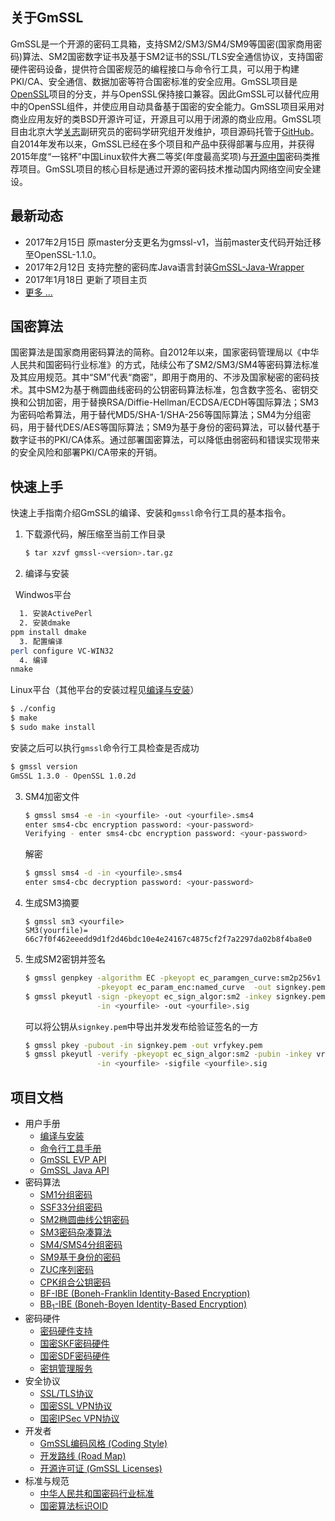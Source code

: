 ## 关于GmSSL

GmSSL是一个开源的密码工具箱，支持SM2/SM3/SM4/SM9等国密(国家商用密码)算法、SM2国密数字证书及基于SM2证书的SSL/TLS安全通信协议，支持国密硬件密码设备，提供符合国密规范的编程接口与命令行工具，可以用于构建PKI/CA、安全通信、数据加密等符合国密标准的安全应用。GmSSL项目是[OpenSSL](https://www.openssl.org)项目的分支，并与OpenSSL保持接口兼容。因此GmSSL可以替代应用中的OpenSSL组件，并使应用自动具备基于国密的安全能力。GmSSL项目采用对商业应用友好的类BSD开源许可证，开源且可以用于闭源的商业应用。GmSSL项目由北京大学[关志](http://infosec.pku.edu.cn/~guanzhi/)副研究员的密码学研究组开发维护，项目源码托管于[GitHub](https://github.com/guanzhi/GmSSL)。自2014年发布以来，GmSSL已经在多个项目和产品中获得部署与应用，并获得2015年度“一铭杯”中国Linux软件大赛二等奖(年度最高奖项)与[开源中国](https://www.oschina.net/p/GmSSL)密码类推荐项目。GmSSL项目的核心目标是通过开源的密码技术推动国内网络空间安全建设。

## 最新动态

- 2017年2月15日 原master分支更名为gmssl-v1，当前master支代码开始迁移至OpenSSL-1.1.0。
- 2017年2月12日 支持完整的密码库Java语言封装[GmSSL-Java-Wrapper](http://gmssl.org/docs/java-api.html)
- 2017年1月18日 更新了项目主页
- [更多 ...](http://gmssl.org/docs/changelog.html)

## 国密算法

国密算法是国家商用密码算法的简称。自2012年以来，国家密码管理局以《中华人民共和国密码行业标准》的方式，陆续公布了SM2/SM3/SM4等密码算法标准及其应用规范。其中“SM”代表“商密”，即用于商用的、不涉及国家秘密的密码技术。其中SM2为基于椭圆曲线密码的公钥密码算法标准，包含数字签名、密钥交换和公钥加密，用于替换RSA/Diffie-Hellman/ECDSA/ECDH等国际算法；SM3为密码哈希算法，用于替代MD5/SHA-1/SHA-256等国际算法；SM4为分组密码，用于替代DES/AES等国际算法；SM9为基于身份的密码算法，可以替代基于数字证书的PKI/CA体系。通过部署国密算法，可以降低由弱密码和错误实现带来的安全风险和部署PKI/CA带来的开销。

## 快速上手

快速上手指南介绍GmSSL的编译、安装和`gmssl`命令行工具的基本指令。

1. 下载源代码，解压缩至当前工作目录

   ```sh
   $ tar xzvf gmssl-<version>.tar.gz
   ```

2. 编译与安装

   Windwos平台
   ```sh
   1. 安装ActivePerl
   2. 安装dmake 
   ppm install dmake
   3. 配置编译
   perl configure VC-WIN32
   4. 编译
   nmake
   ```
   
   Linux平台（其他平台的安装过程见[编译与安装](http://gmssl.org)）

   ```sh
   $ ./config
   $ make
   $ sudo make install
   ```

   安装之后可以执行`gmssl`命令行工具检查是否成功

   ```sh
   $ gmssl version
   GmSSL 1.3.0 - OpenSSL 1.0.2d
   ```

3. SM4加密文件

   ```sh
   $ gmssl sms4 -e -in <yourfile> -out <yourfile>.sms4
   enter sms4-cbc encryption password: <your-password>
   Verifying - enter sms4-cbc encryption password: <your-password>
   ```

   解密

   ```sh
   $ gmssl sms4 -d -in <yourfile>.sms4
   enter sms4-cbc decryption password: <your-password>
   ```

4. 生成SM3摘要

   ```
   $ gmssl sm3 <yourfile>
   SM3(yourfile)= 66c7f0f462eeedd9d1f2d46bdc10e4e24167c4875cf2f7a2297da02b8f4ba8e0
   ```

5. 生成SM2密钥并签名

   ```sh
   $ gmssl genpkey -algorithm EC -pkeyopt ec_paramgen_curve:sm2p256v1 \
                   -pkeyopt ec_param_enc:named_curve  -out signkey.pem
   $ gmssl pkeyutl -sign -pkeyopt ec_sign_algor:sm2 -inkey signkey.pem \
                   -in <yourfile> -out <yourfile>.sig
   ```

   可以将公钥从`signkey.pem`中导出并发发布给验证签名的一方

   ```sh
   $ gmssl pkey -pubout -in signkey.pem -out vrfykey.pem
   $ gmssl pkeyutl -verify -pkeyopt ec_sign_algor:sm2 -pubin -inkey vrfykey.pem \
                   -in <yourfile> -sigfile <yourfile>.sig
   ```


## 项目文档

- 用户手册
   * [编译与安装](http://gmssl.org/docs/install.html)
   * [命令行工具手册](http://gmssl.org/docs/commands.html)
   * [GmSSL EVP API](http://gmssl.org/docs/evp-api.html)
   * [GmSSL Java API](http://gmssl.org/docs/java-api.html)
- 密码算法
   * [SM1分组密码](http://gmssl.org/docs/sm1.html)
   * [SSF33分组密码](http://gmssl.org/docs/ssf33.html)
   * [SM2椭圆曲线公钥密码](http://gmssl.org/docs/sm2.html)
   * [SM3密码杂凑算法](http://gmssl.org/docs/sm3.html)
   * [SM4/SMS4分组密码](http://gmssl.org/docs/sm4.html)
   * [SM9基于身份的密码](http://gmssl.org/docs/sm9.html)
   * [ZUC序列密码](http://gmssl.org/docs/zuc.html)
   * [CPK组合公钥密码](http://gmssl.org/docs/cpk.html)
   * [BF-IBE (Boneh-Franklin Identity-Based Encryption)](http://gmssl.org/docs/bfibe.html)
   * [BB<sub>1</sub>-IBE (Boneh-Boyen Identity-Based Encryption)](http://gmssl.org/docs/bb1ibe.html)
- 密码硬件
   * [密码硬件支持](http://gmssl.org/docs/crypto-devices.html)
   * [国密SKF密码硬件](http://gmssl.org/docs/skf.html)
   * [国密SDF密码硬件](http://gmssl.org/docs/sdf.html)
   * [密钥管理服务](http://gmssl.org/docs/keyservice.html)
- 安全协议
   * [SSL/TLS协议](http://gmssl.org/docs/ssl.html)
   * [国密SSL VPN协议](http://gmssl.org/docs/sslvpn.html)
   * [国密IPSec VPN协议](http://gmssl.org/docs/ipsecvpn.html)
- 开发者
   * [GmSSL编码风格 (Coding Style)](http://gmssl.org/docs/gmssl-coding-style.html)
   * [开发路线 (Road Map)](http://gmssl.org/docs/roadmap.html)
   * [开源许可证 (GmSSL Licenses)](http://gmssl.org/docs/licenses.html)
- 标准与规范
   * [中华人民共和国密码行业标准](http://gmssl.org/docs/standards.html)
   * [国密算法标识OID](http://gmssl.org/docs/oid.html)
